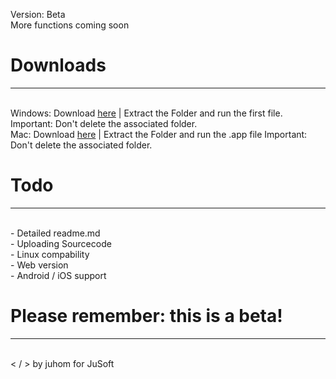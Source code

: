 Version: Beta<br>
More functions coming soon
<h1>Downloads</h1><hr><br>
Windows: Download <a href="https://lnkdto.link/f9ef63">here</a> | Extract the Folder and run the first file. Important: Don't delete the associated folder.<br>
Mac:  Download <a href="https://lnkdto.link/ff214d">here</a> | Extract the Folder and run the .app file Important: Don't delete the associated folder.<br>
<h1>Todo</h1><hr><br>
- Detailed readme.md<br>
- Uploading Sourcecode<br>
- Linux compability<br>
- Web version<br>
- Android / iOS support<br>
<h1>Please remember: this is a beta!</h1><hr><br>
< / > by juhom for JuSoft
